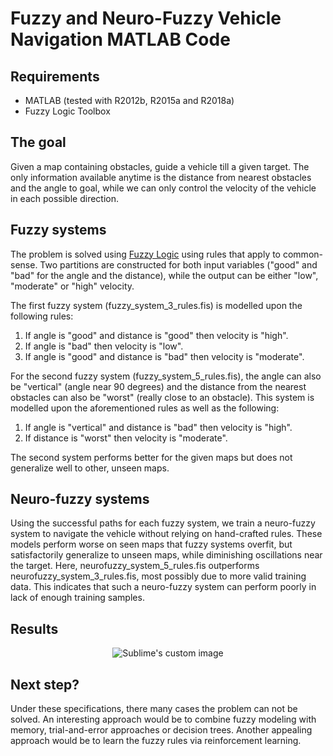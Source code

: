 # Fuzzy and Neuro-Fuzzy Vehicle Navigation MATLAB Code

## Requirements
* MATLAB (tested with R2012b, R2015a and R2018a)
* Fuzzy Logic Toolbox

## The goal
Given a map containing obstacles, guide a vehicle till a given target. The only information available anytime is the distance from nearest obstacles and the angle to goal, while we can only control the velocity of the vehicle in each possible direction.

## Fuzzy systems
The problem is solved using [Fuzzy Logic] using rules that apply to common-sense. Two partitions are constructed for both input variables ("good" and "bad" for the angle and the distance), while the output can be either "low", "moderate" or "high" velocity.

The first fuzzy system (fuzzy_system_3_rules.fis) is modelled upon the following rules:
1. If angle is "good" and distance is "good" then velocity is "high".
2. If angle is "bad" then velocity is "low".
3. If angle is "good" and distance is "bad" then velocity is "moderate".

For the second fuzzy system (fuzzy_system_5_rules.fis), the angle can also be "vertical" (angle near 90 degrees) and the distance from the nearest obstacles can also be "worst" (really close to an obstacle). This system is modelled upon the aforementioned rules as well as the following:
1. If angle is "vertical" and distance is "bad" then velocity is "high".
2. If distance is "worst" then velocity is "moderate".

The second system performs better for the given maps but does not generalize well to other, unseen maps.

## Neuro-fuzzy systems
Using the successful paths for each fuzzy system, we train a neuro-fuzzy system to navigate the vehicle without relying on hand-crafted rules. These models perform worse on seen maps that fuzzy systems overfit, but satisfactorily generalize to unseen maps, while diminishing oscillations near the target. Here, neurofuzzy_system_5_rules.fis outperforms neurofuzzy_system_3_rules.fis, most possibly due to more valid training data. This indicates that such a neuro-fuzzy system can perform poorly in lack of enough training samples.

## Results
<p align="center">
  <img src="https://github.com/nickgkan/neuro-fuzzy-vehicle-controller/blob/master/animation.gif?raw=true" alt="Sublime's custom image"/>
</p>

## Next step?
Under these specifications, there many cases the problem can not be solved. An interesting approach would be to combine fuzzy modeling with memory, trial-and-error approaches or decision trees. Another appealing approach would be to learn the fuzzy rules via reinforcement learning.

[Fuzzy Logic]: <https://www.mathworks.com/help/fuzzy/what-is-fuzzy-logic.html>
